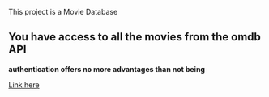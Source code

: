 This project is a Movie Database

## You have access to all the movies from the omdb API

**authentication offers no more advantages than not being**

[Link here](https://lm-moviedb.netlify.app/)
